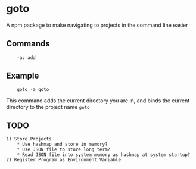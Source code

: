 # goto

A npm package to make navigating to projects in the command line easier

## Commands

```shell
    -a: add
```

## Example

```shell
    goto -a goto
```

This command adds the current directory you are in, and binds the current
directory to the project name `goto`

## TODO

    1) Store Projects
        * Use hashmap and store in memory?
        * Use JSON file to store long term?
        * Read JSON file into system memory as hashmap at system startup?
    2) Register Program as Environment Variable